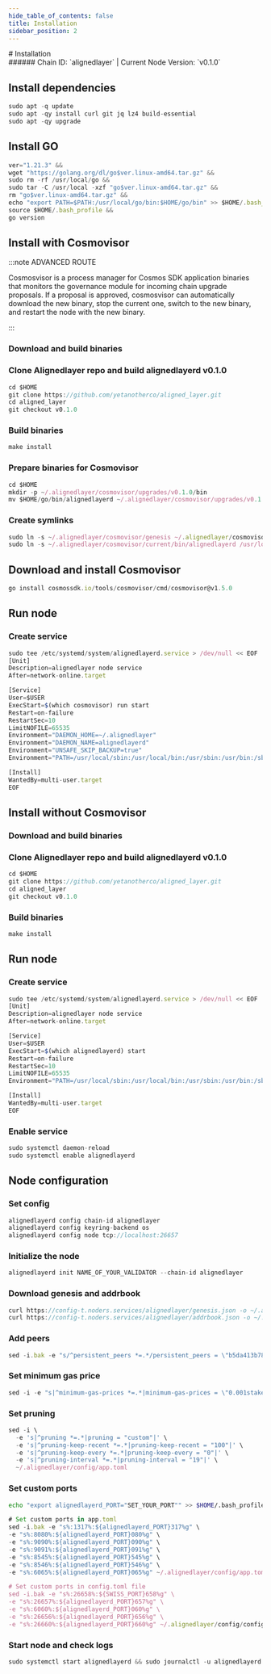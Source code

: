 ```yaml
---
hide_table_of_contents: false
title: Installation
sidebar_position: 2
---
```


<div class="h1-with-icon icon-alignedlayer">
# Installation
</div>
###### Chain ID: `alignedlayer` | Current Node Version: `v0.1.0`

## Install dependencies

```js
sudo apt -q update
sudo apt -qy install curl git jq lz4 build-essential
sudo apt -qy upgrade
```

## Install GO
```js
ver="1.21.3" &&
wget "https://golang.org/dl/go$ver.linux-amd64.tar.gz" &&
sudo rm -rf /usr/local/go &&
sudo tar -C /usr/local -xzf "go$ver.linux-amd64.tar.gz" &&
rm "go$ver.linux-amd64.tar.gz" &&
echo "export PATH=$PATH:/usr/local/go/bin:$HOME/go/bin" >> $HOME/.bash_profile &&
source $HOME/.bash_profile &&
go version
```

## Install with Cosmovisor
:::note ADVANCED ROUTE

Cosmosvisor is a process manager for Cosmos SDK application binaries that monitors the governance module for incoming chain upgrade proposals. If a proposal is approved, cosmosvisor can automatically download the new binary, stop the current one, switch to the new binary, and restart the node with the new binary.

:::
### Download and build binaries
### Clone Alignedlayer repo and build alignedlayerd v0.1.0
```js
cd $HOME
git clone https://github.com/yetanotherco/aligned_layer.git
cd aligned_layer
git checkout v0.1.0
```

### Build binaries
```js
make install
```
### Prepare binaries for Cosmovisor
```js
cd $HOME
mkdir -p ~/.alignedlayer/cosmovisor/upgrades/v0.1.0/bin
mv $HOME/go/bin/alignedlayerd ~/.alignedlayer/cosmovisor/upgrades/v0.1.0/bin/
```

### Create symlinks
```js
sudo ln -s ~/.alignedlayer/cosmovisor/genesis ~/.alignedlayer/cosmovisor/current -f
sudo ln -s ~/.alignedlayer/cosmovisor/current/bin/alignedlayerd /usr/local/bin/alignedlayerd -f
```

## Download and install Cosmovisor
```js
go install cosmossdk.io/tools/cosmovisor/cmd/cosmovisor@v1.5.0
```

## Run node
### Create service
```js
sudo tee /etc/systemd/system/alignedlayerd.service > /dev/null << EOF
[Unit]
Description=alignedlayer node service
After=network-online.target

[Service]
User=$USER
ExecStart=$(which cosmovisor) run start
Restart=on-failure
RestartSec=10
LimitNOFILE=65535
Environment="DAEMON_HOME=~/.alignedlayer"
Environment="DAEMON_NAME=alignedlayerd"
Environment="UNSAFE_SKIP_BACKUP=true"
Environment="PATH=/usr/local/sbin:/usr/local/bin:/usr/sbin:/usr/bin:/sbin:/bin:/usr/games:/usr/local/games:/snap/bin:~/.alignedlayer/cosmovisor/current/bin"

[Install]
WantedBy=multi-user.target
EOF
```

## Install without Cosmovisor

### Download and build binaries
### Clone Alignedlayer repo and build alignedlayerd v0.1.0
```js
cd $HOME
git clone https://github.com/yetanotherco/aligned_layer.git
cd aligned_layer
git checkout v0.1.0
```

### Build binaries
```js
make install
```

## Run node
### Create service
```js
sudo tee /etc/systemd/system/alignedlayerd.service > /dev/null << EOF
[Unit]
Description=alignedlayer node service
After=network-online.target

[Service]
User=$USER
ExecStart=$(which alignedlayerd) start
Restart=on-failure
RestartSec=10
LimitNOFILE=65535
Environment="PATH=/usr/local/sbin:/usr/local/bin:/usr/sbin:/usr/bin:/sbin:/bin:/usr/games:/usr/local/games:/snap/bin"

[Install]
WantedBy=multi-user.target
EOF
```

### Enable service
```js
sudo systemctl daemon-reload
sudo systemctl enable alignedlayerd
```

## Node configuration
### Set config
```js
alignedlayerd config chain-id alignedlayer
alignedlayerd config keyring-backend os
alignedlayerd config node tcp://localhost:26657
```

### Initialize the node
```js
alignedlayerd init NAME_OF_YOUR_VALIDATOR --chain-id alignedlayer
```

### Download genesis and addrbook
```js
curl https://config-t.noders.services/alignedlayer/genesis.json -o ~/.alignedlayer/config/genesis.json
curl https://config-t.noders.services/alignedlayer/addrbook.json -o ~/.alignedlayer/config/addrbook.json
```
### Add peers
```js
sed -i.bak -e "s/^persistent_peers *=.*/persistent_peers = \"b5da413b7882dc42172818914f55e661fcb88981@aligned-t-rpc.noders.services:27656\"/" ~/.alignedlayer/config/config.toml
```

### Set minimum gas price
```js
sed -i -e "s|^minimum-gas-prices *=.*|minimum-gas-prices = \"0.001stake\"|" ~/.alignedlayer/config/app.toml
```
### Set pruning
```js
sed -i \
  -e 's|^pruning *=.*|pruning = "custom"|' \
  -e 's|^pruning-keep-recent *=.*|pruning-keep-recent = "100"|' \
  -e 's|^pruning-keep-every *=.*|pruning-keep-every = "0"|' \
  -e 's|^pruning-interval *=.*|pruning-interval = "19"|' \
  ~/.alignedlayer/config/app.toml
```

### Set custom ports

```bash
echo "export alignedlayerd_PORT="SET_YOUR_PORT"" >> $HOME/.bash_profile
```

```js
# Set custom ports in app.toml
sed -i.bak -e "s%:1317%:${alignedlayerd_PORT}317%g" \
-e "s%:8080%:${alignedlayerd_PORT}080%g" \
-e "s%:9090%:${alignedlayerd_PORT}090%g" \
-e "s%:9091%:${alignedlayerd_PORT}091%g" \
-e "s%:8545%:${alignedlayerd_PORT}545%g" \
-e "s%:8546%:${alignedlayerd_PORT}546%g" \
-e "s%:6065%:${alignedlayerd_PORT}065%g" ~/.alignedlayer/config/app.toml

# Set custom ports in config.toml file
sed -i.bak -e "s%:26658%:${SWISS_PORT}658%g" \
-e "s%:26657%:${alignedlayerd_PORT}657%g" \
-e "s%:6060%:${alignedlayerd_PORT}060%g" \
-e "s%:26656%:${alignedlayerd_PORT}656%g" \
-e "s%:26660%:${alignedlayerd_PORT}660%g" ~/.alignedlayer/config/config.toml
```

### Start node and check logs
```js
sudo systemctl start alignedlayerd && sudo journalctl -u alignedlayerd -f --no-hostname -o cat
```
